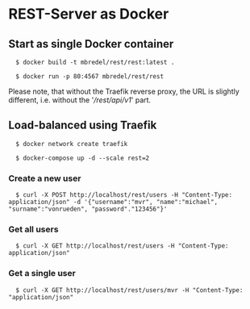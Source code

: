 # REST-Server as Docker

## Start as single Docker container


```
  $ docker build -t mbredel/rest/rest:latest .
```

```
  $ docker run -p 80:4567 mbredel/rest/rest
```

Please note, that without the Traefik reverse proxy,
the URL is slightly different, i.e. without the
'_/rest/api/v1_' part.

## Load-balanced using Traefik

```
  $ docker network create traefik
```

```
  $ docker-compose up -d --scale rest=2
```

### Create a new user

```
  $ curl -X POST http://localhost/rest/users -H "Content-Type: application/json" -d '{"username":"mvr", "name":"michael", "surname":"vonrueden", "password"."123456"}' 
```
### Get all users

```
  $ curl -X GET http://localhost/rest/users -H "Content-Type: application/json"
```

### Get a single user

```
  $ curl -X GET http://localhost/rest/users/mvr -H "Content-Type: "application/json"
```

